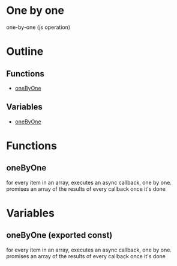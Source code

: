 # One by one

one-by-one (js operation)



# Outline

## Functions

- [oneByOne](#oneByOne)

## Variables

- [oneByOne](#onebyone)



# Functions

## oneByOne

for every item in an array, executes an async callback, one by one.
promises an array of the results of every callback once it's done



# Variables

## oneByOne (exported const)

for every item in an array, executes an async callback, one by one.
promises an array of the results of every callback once it's done

